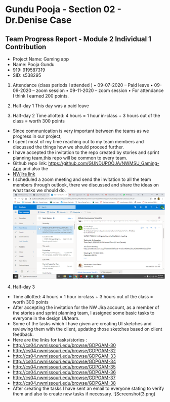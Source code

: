 # Gundu Pooja - Section 02 - Dr.Denise Case

## Team Progress Report - Module 2 Individual 1 Contribution

- Project Name: Gaming app
- Name: Pooja Gundu
- 919: 919587319
- SID: s538295

1. Attendance (class periods I attended )
• 09-07-2020 – Paid leave
• 09-09-2020 – zoom session
• 09-11-2020 – zoom session
• For attendance I think I earned 200 points.

2. Half-day 1
This day was a paid leave

3. Half-day 2
Time allotted: 4 hours = 1 hour in-class + 3 hours out of the class = worth 300 points
- Since communication is very important between the teams as we progress in our project,
- I spent most of my time reaching out to my team members and discussed the things how we should proceed further.
- I have accepted the invitation to the repo created by stories and sprint planning team,this repo will be common to every team.
- Github repo link: https://github.com/GUNDUPOOJA/NWMSU_Gaming-App  and also the 
- [NWjira link](cs04.nwmissouri.edu/secure/RapidBoard.jspa?rapidView=4&projectKey=GDPGAM)
- I scheduled a zoom meeting and send the invitation to all the team members through outlook, there we discussed and share the ideas on what tasks we should do.
![Screenshot](2.png)
 
4. Half-day 3
- Time allotted: 4 hours = 1 hour in-class + 3 hours out of the class = worth 300 points
- After accepting the invitation for the NW Jira account, as a member of the stories and sprint planning team, I assigned some basic tasks to everyone in the design UI/team.
- Some of the tasks which I have given are creating UI sketches and reviewing them with the client, updating those sketches based on client feedback.
- Here are the links for tasks/stories :
- http://cs04.nwmissouri.edu/browse/GDPGAM-30
- http://cs04.nwmissouri.edu/browse/GDPGAM-32 
- http://cs04.nwmissouri.edu/browse/GDPGAM-33
- http://cs04.nwmissouri.edu/browse/GDPGAM-34 
- http://cs04.nwmissouri.edu/browse/GDPGAM-35 
- http://cs04.nwmissouri.edu/browse/GDPGAM-36 
- http://cs04.nwmissouri.edu/browse/GDPGAM-37 
- http://cs04.nwmissouri.edu/browse/GDPGAM-38 
- After creating the tasks I have sent an email to everyone stating to verify them and also to create new tasks if necessary.
![Screenshot(3.png)
 

